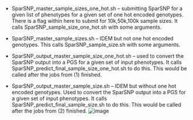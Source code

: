 - SparSNP_master_sample_sizes_one_hot.sh – submitting SparSNP for a given list of phenotypes for a given set of one hot encoded genotypes. There is a flag within here to submit for 10k,50k,100k sample sizes. It calls SparSNP_sample_size_one_hot.sh with some arguments. 
- SparSNP_master_sample_sizes.sh – IDEM but not one hot encoded genotypes.  This calls SparSNP_sample_size.sh with some arguments.

- SparSNP_output_master_sample_size_one_hot.sh – used to convert the SparSNP output into a PGS for a given set of input phenotypes. It calls SparSNP_predict_final_sample_size_one_hot.sh to do this. This would be called after the jobs from (1) finished.
- SparSNP_output_master_sample_size.sh – IDEM but without one hot encoded genotypes. Used to convert the SparSNP output into a PGS for a given set of input phenotypes. It calls SparSNP_predict_final_sample_size.sh to do this. This would be called after the jobs from (2) finished.
![image](https://user-images.githubusercontent.com/61654962/232037881-fd348595-84b0-4760-88b4-281983828f10.png)
